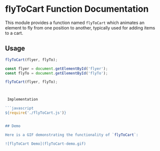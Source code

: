 # flyToCart Function Documentation

This module provides a function named `flyToCart` which animates an element to fly from one position to another, typically used for adding items to a cart.

## Usage

```javascript
flyToCart(flyer, flyTo);

const flyer = document.getElementById('flyer');
const flyTo = document.getElementById('flyTo');

flyToCart(flyer, flyTo);



 Implementation

```javascript
${require('./flyToCart.js')}


## Demo

Here is a GIF demonstrating the functionality of `flyToCart`:

![flyToCart Demo](flyToCart-demo.gif)


